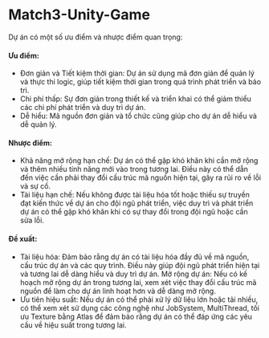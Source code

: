 # Match3-Unity-Game

Dự án có một số ưu điểm và nhược điểm quan trọng:

#### Ưu điểm:

+ Đơn giản và Tiết kiệm thời gian: Dự án sử dụng mã đơn giản để quản lý và thực thi logic, giúp tiết kiệm thời gian trong quá trình phát triển và bảo trì.
+ Chi phí thấp: Sự đơn giản trong thiết kế và triển khai có thể giảm thiểu các chi phí phát triển và duy trì dự án.
+ Dễ hiểu: Mã nguồn đơn giản và tổ chức cũng giúp cho dự án dễ hiểu và dễ quản lý.

#### Nhược điểm:

+ Khả năng mở rộng hạn chế: Dự án có thể gặp khó khăn khi cần mở rộng và thêm nhiều tính năng mới vào trong tương lai. Điều này có thể dẫn đến việc cần phải thay đổi cấu trúc mã nguồn hiện tại, gây ra rủi ro về lỗi và sự cố.
+ Tài liệu hạn chế: Nếu không được tài liệu hóa tốt hoặc thiếu sự truyền đạt kiến thức về dự án cho đội ngũ phát triển, việc duy trì và phát triển dự án có thể gặp khó khăn khi có sự thay đổi trong đội ngũ hoặc cần sửa lỗi.

#### Đề xuất:

+ Tài liệu hóa: Đảm bảo rằng dự án có tài liệu hóa đầy đủ về mã nguồn, cấu trúc dự án và các quy trình. Điều này giúp đội ngũ phát triển hiện tại và tương lai dễ dàng hiểu và duy trì dự án.
Mở rộng dự án: Nếu có kế hoạch mở rộng dự án trong tương lai, xem xét việc thay đổi cấu trúc mã nguồn để làm cho dự án linh hoạt hơn và dễ dàng mở rộng.
+ Ưu tiên hiệu suất: Nếu dự án có thể phải xử lý dữ liệu lớn hoặc tải nhiều, có thể xem xét sử dụng các công nghệ như JobSystem, MultiThread, tối ưu Texture bằng Atlas để đảm bảo rằng dự án có thể đáp ứng các yêu cầu về hiệu suất trong tương lai.
